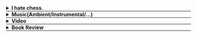 <div id="music-e"></div>

<div style="border-bottom: 0.5px solid;">
  <details class="content-details" data-url="chess.html">
    <summary><b>I hate chess.</b></summary>
    <span class="content" style="display:block"></span>
  </details>
</div>

<div style="border-bottom: 0.5px solid;">
  <details id="music-d" class="content-details">
    <summary><b>Music(Ambient/Instrumental/...)</b></summary>
    <span id="music-c" class="content" style="display:block;"></span>
  </details>
</div>

<div style="border-bottom: 0.5px solid;">
  <details class="content-details" data-url="video.html">
    <summary><b>Video</b></summary>
    <span class="content" style="display:block"></span>
  </details>
</div>

<div style="border-bottom: 0.5px solid;">
  <details class="content-details" data-url="review.html">
    <summary><b>Book Review</b></summary>
    <span class="content" style="overflow-y: scroll; height:500px; display:block"></span>
  </details>
</div>

<script src="load.js" defer></script>
<script src="musicv1.1.js" defer></script>


